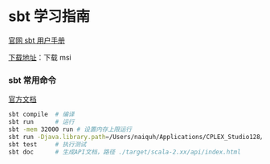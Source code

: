 # sbt 学习指南

[官网 sbt 用户手册](https://www.scala-sbt.org/1.x/docs/zh-cn/Getting-Started.html)

[下载地址](https://www.scala-sbt.org/download)：下载 msi

### sbt 常用命令

[官方文档](https://www.scala-sbt.org/1.x/docs/zh-cn/Running.html)

```bash
sbt compile  # 编译
sbt run      # 运行
sbt -mem 32000 run # 设置内存上限运行
sbt run -Djava.library.path=/Users/naiquh/Applications/CPLEX_Studio128/cplex/bin/x86-64_osx:/Users/naiquh/Applications/CPLEX_Studio128/cpoptmizer/bin/x86-64_osx:/Users/naiquh/Applications/CPLEX_Studio128/opl/bin/x86-64_osx: #如果用到cplex但无设置环境变量 
sbt test     # 执行测试
sbt doc      # 生成API文档，路径 ./target/scala-2.xx/api/index.html
```











